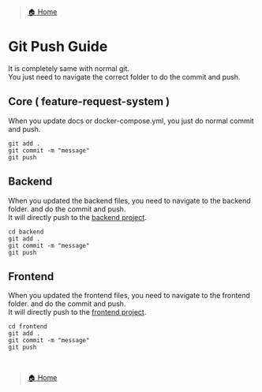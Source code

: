 > [🏠 Home](./../README.md)
 
# Git Push Guide
It is completely same with normal git.  
You just need to navigate the correct folder to do the commit and push.  

## Core ( feature-request-system )
When you update docs or docker-compose.yml, you just do normal commit and push.  

    git add .
    git commit -m "message"
    git push


## Backend
When you updated the backend files, you need to navigate to the backend folder. and do the commit and push.  
It will directly push to the [backend project](https://github.com/thetpaingsoe/feature-request-system-be).

    cd backend
    git add .
    git commit -m "message"
    git push

## Frontend
When you updated the frontend files, you need to navigate to the frontend folder. and do the commit and push.  
It will directly push to the [frontend project](https://github.com/thetpaingsoe/feature-request-system-fe).

    cd frontend
    git add .
    git commit -m "message"
    git push

<br />  

> [🏠 Home](./../README.md)
 
<br />  
<br />  
<br />  
<br />  
